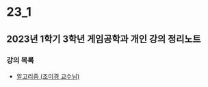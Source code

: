 # 23_1

## 2023년 1학기 3학년 게임공학과 개인 강의 정리노트

### 강의 목록
* [알고리즘 (조미경 교수님)](https://github.com/Yoongundam/23_1/tree/main/Alg)
